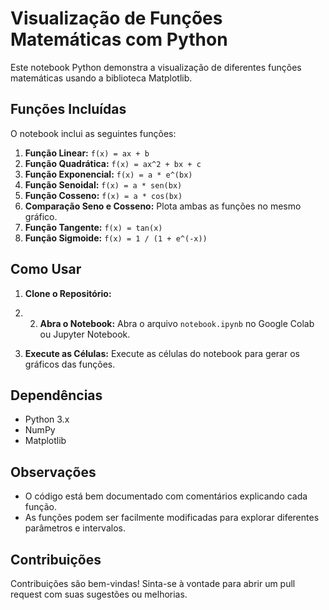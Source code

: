 # Visualização de Funções Matemáticas com Python

Este notebook Python demonstra a visualização de diferentes funções matemáticas usando a biblioteca Matplotlib. 

## Funções Incluídas

O notebook inclui as seguintes funções:

1. **Função Linear:** `f(x) = ax + b`
2. **Função Quadrática:** `f(x) = ax^2 + bx + c`
3. **Função Exponencial:** `f(x) = a * e^(bx)`
4. **Função Senoidal:** `f(x) = a * sen(bx)`
5. **Função Cosseno:** `f(x) = a * cos(bx)`
6. **Comparação Seno e Cosseno:** Plota ambas as funções no mesmo gráfico.
7. **Função Tangente:** `f(x) = tan(x)`
8. **Função Sigmoide:** `f(x) = 1 / (1 + e^(-x))`


## Como Usar

1. **Clone o Repositório:**
2. 2. **Abra o Notebook:**
   Abra o arquivo `notebook.ipynb` no Google Colab ou Jupyter Notebook.

3. **Execute as Células:**
   Execute as células do notebook para gerar os gráficos das funções.


## Dependências

* Python 3.x
* NumPy
* Matplotlib


## Observações

* O código está bem documentado com comentários explicando cada função.
* As funções podem ser facilmente modificadas para explorar diferentes parâmetros e intervalos.

## Contribuições

Contribuições são bem-vindas! Sinta-se à vontade para abrir um pull request com suas sugestões ou melhorias.
